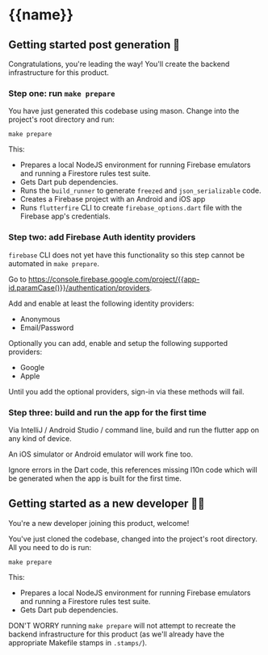 # {{name}}

## Getting started post generation 🚀

Congratulations, you're leading the way! You'll create the backend infrastructure for this product.

### Step one: run `make prepare`

You have just generated this codebase using mason. Change into the project's root directory and run:

```
make prepare
```

This:

- Prepares a local NodeJS environment for running Firebase emulators and running a Firestore rules test suite.
- Gets Dart pub dependencies.
- Runs the `build_runner` to generate `freezed` and `json_serializable` code.
- Creates a Firebase project with an Android and iOS app
- Runs `flutterfire` CLI to create `firebase_options.dart` file with the Firebase app's credentials.

### Step two: add Firebase Auth identity providers

`firebase` CLI does not yet have this functionality so this step cannot be automated in `make prepare`.

Go to https://console.firebase.google.com/project/{{app-id.paramCase()}}/authentication/providers.

Add and enable at least the following identity providers:

- Anonymous
- Email/Password

Optionally you can add, enable and setup the following supported providers:

- Google
- Apple

Until you add the optional providers, sign-in via these methods will fail.

### Step three: build and run the app for the first time

Via IntelliJ / Android Studio / command line, build and run the flutter app on any kind of device.

An iOS simulator or Android emulator will work fine too.

Ignore errors in the Dart code, this references missing l10n code which will be generated when the app is built for the first time.

## Getting started as a new developer 👩‍💻

You're a new developer joining this product, welcome!

You've just cloned the codebase, changed into the project's root directory. All you need to do is run:

```
make prepare
```

This:

- Prepares a local NodeJS environment for running Firebase emulators and running a Firestore rules test suite.
- Gets Dart pub dependencies.

DON'T WORRY running `make prepare` will not attempt to recreate the backend infrastructure for this product (as we'll already have the appropriate Makefile stamps in `.stamps/`).
